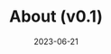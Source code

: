 ---
title: About (v0.1)
description: About my product
date: "2023-06-21"
layout: docs
aliases:
  - "/docs/0.1/"
---